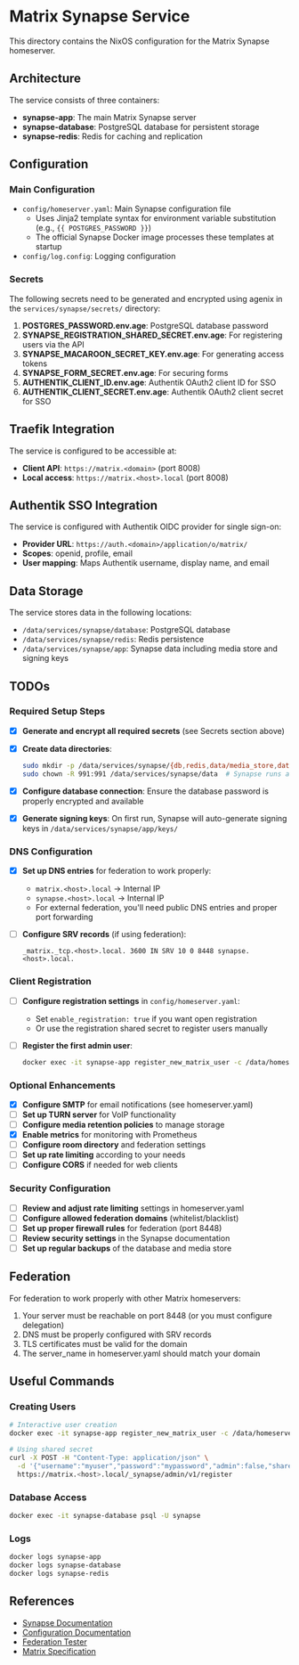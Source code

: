 # Matrix Synapse Service

This directory contains the NixOS configuration for the Matrix Synapse homeserver.

## Architecture

The service consists of three containers:
- **synapse-app**: The main Matrix Synapse server
- **synapse-database**: PostgreSQL database for persistent storage
- **synapse-redis**: Redis for caching and replication

## Configuration

### Main Configuration
- `config/homeserver.yaml`: Main Synapse configuration file
  - Uses Jinja2 template syntax for environment variable substitution (e.g., `{{ POSTGRES_PASSWORD }}`)
  - The official Synapse Docker image processes these templates at startup
- `config/log.config`: Logging configuration

### Secrets
The following secrets need to be generated and encrypted using agenix in the `services/synapse/secrets/` directory:

1. **POSTGRES_PASSWORD.env.age**: PostgreSQL database password
2. **SYNAPSE_REGISTRATION_SHARED_SECRET.env.age**: For registering users via the API
3. **SYNAPSE_MACAROON_SECRET_KEY.env.age**: For generating access tokens
4. **SYNAPSE_FORM_SECRET.env.age**: For securing forms
5. **AUTHENTIK_CLIENT_ID.env.age**: Authentik OAuth2 client ID for SSO
6. **AUTHENTIK_CLIENT_SECRET.env.age**: Authentik OAuth2 client secret for SSO

## Traefik Integration

The service is configured to be accessible at:
- **Client API**: `https://matrix.<domain>` (port 8008)
- **Local access**: `https://matrix.<host>.local` (port 8008)

## Authentik SSO Integration

The service is configured with Authentik OIDC provider for single sign-on:
- **Provider URL**: `https://auth.<domain>/application/o/matrix/`
- **Scopes**: openid, profile, email
- **User mapping**: Maps Authentik username, display name, and email

## Data Storage

The service stores data in the following locations:
- `/data/services/synapse/database`: PostgreSQL database
- `/data/services/synapse/redis`: Redis persistence
- `/data/services/synapse/app`: Synapse data including media store and signing keys

## TODOs

### Required Setup Steps

- [x] **Generate and encrypt all required secrets** (see Secrets section above)
- [x] **Create data directories**:
  ```bash
  sudo mkdir -p /data/services/synapse/{db,redis,data/media_store,data/keys}
  sudo chown -R 991:991 /data/services/synapse/data  # Synapse runs as UID 991
  ```

- [x] **Configure database connection**: Ensure the database password is properly encrypted and available

- [x] **Generate signing keys**: On first run, Synapse will auto-generate signing keys in `/data/services/synapse/app/keys/`

### DNS Configuration

- [x] **Set up DNS entries** for federation to work properly:
  - `matrix.<host>.local` → Internal IP
  - `synapse.<host>.local` → Internal IP
  - For external federation, you'll need public DNS entries and proper port forwarding

- [ ] **Configure SRV records** (if using federation):
  ```
  _matrix._tcp.<host>.local. 3600 IN SRV 10 0 8448 synapse.<host>.local.
  ```

### Client Registration

- [ ] **Configure registration settings** in `config/homeserver.yaml`:
  - Set `enable_registration: true` if you want open registration
  - Or use the registration shared secret to register users manually

- [ ] **Register the first admin user**:
  ```bash
  docker exec -it synapse-app register_new_matrix_user -c /data/homeserver.yaml -u admin -p password -a http://localhost:8008
  ```

### Optional Enhancements

- [x] **Configure SMTP** for email notifications (see homeserver.yaml)
- [ ] **Set up TURN server** for VoIP functionality
- [ ] **Configure media retention policies** to manage storage
- [x] **Enable metrics** for monitoring with Prometheus
- [ ] **Configure room directory** and federation settings
- [ ] **Set up rate limiting** according to your needs
- [ ] **Configure CORS** if needed for web clients

### Security Configuration

- [ ] **Review and adjust rate limiting** settings in homeserver.yaml
- [ ] **Configure allowed federation domains** (whitelist/blacklist)
- [ ] **Set up proper firewall rules** for federation (port 8448)
- [ ] **Review security settings** in the Synapse documentation
- [ ] **Set up regular backups** of the database and media store

## Federation

For federation to work properly with other Matrix homeservers:

1. Your server must be reachable on port 8448 (or you must configure delegation)
2. DNS must be properly configured with SRV records
3. TLS certificates must be valid for the domain
4. The server_name in homeserver.yaml should match your domain

## Useful Commands

### Creating Users
```bash
# Interactive user creation
docker exec -it synapse-app register_new_matrix_user -c /data/homeserver.yaml http://localhost:8008

# Using shared secret
curl -X POST -H "Content-Type: application/json" \
  -d '{"username":"myuser","password":"mypassword","admin":false,"shared_secret":"YOUR_REGISTRATION_SHARED_SECRET"}' \
  https://matrix.<host>.local/_synapse/admin/v1/register
```

### Database Access
```bash
docker exec -it synapse-database psql -U synapse
```

### Logs
```bash
docker logs synapse-app
docker logs synapse-database
docker logs synapse-redis
```

## References

- [Synapse Documentation](https://matrix-org.github.io/synapse/latest/)
- [Configuration Documentation](https://matrix-org.github.io/synapse/latest/usage/configuration/config_documentation.html)
- [Federation Tester](https://federationtester.matrix.org/)
- [Matrix Specification](https://spec.matrix.org/)
